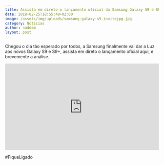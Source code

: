 ```yaml
---
title: Assista em direto o lançamento oficial do Samsung Galaxy S9 e S9+
date: 2018-02-25T18:55:48+02:00
image: /assets/img/uploads/samsung-galaxy-s9-invitejpg.jpg
category: Noticias
author: nadeem
layout: post
---
```

Chegou o dia tão esperado por todos, a Samsung finalmente vai dar a Luz aos novos Galaxy S9 e S9+, assista em direto o lançamento oficial aqui, e brevemente a análise. 

<div style="position:relative;height:0;padding-bottom:56.21%"><iframe src="https://www.youtube.com/embed/8GdA4z9G4Qg?ecver=2" style="position:absolute;width:100%;height:100%;left:0" width="641" height="360" frameborder="0" allow="autoplay; encrypted-media" allowfullscreen></iframe></div>

\#FiqueLigado
